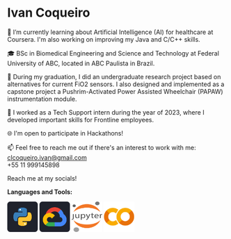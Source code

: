# Ivan Coqueiro

🧬 I’m currently learning about Artificial Intelligence (AI) for healthcare at Coursera. I'm also working on improving my Java and C/C++ skills.

🎓 BSc in Biomedical Engineering and Science and Technology at Federal University of ABC, located in ABC Paulista in Brazil. 

🔬 During my graduation, I did an undergraduate research project based on alternatives for current FiO2 sensors. I also designed and implemented as a capstone project a Pushrim-Activated Power Assisted Wheelchair (PAPAW) instrumentation module.

🚀 I worked as a Tech Support intern during the year of 2023, where I developed important skills for Frontline employees.

🌐 I'm open to participate in Hackathons!

📫 Feel free to reach me out if there's an interest to work with me:<br>
   clcoqueiro.ivan@gmail.com<br>
   +55 11 999145898

Reach me at my socials! 

**Languages and Tools:**

<img src="https://github.com/gui-bus/TechIcons/blob/main/Dark/Python.svg" width="70" height="70"> <img src="https://github.com/gui-bus/TechIcons/blob/main/Dark/Google%20Cloud.svg" width="70" height="70"/> <img src="https://github.com/lucas-dpontes/lucas-dpontes/blob/main/jupyter-logo.png" width="70" height="70"> <img src="https://github.com/lucas-dpontes/lucas-dpontes/blob/main/collab-logo.png" width="70" height="70">


<!--
Here are some ideas to get you started:

- 🔭 I’m currently working on ...
- 🌱 I’m currently learning ...
- 👯 I’m looking to collaborate on ...
- 🤔 I’m looking for help with ...
- 💬 Ask me about ...
- 📫 How to reach me: ...
- 😄 Pronouns: ...
- ⚡ Fun fact: ...
-->
